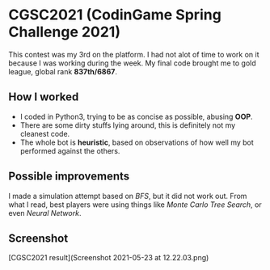 # CGSC2021 (CodinGame Spring Challenge 2021)

This contest was my 3rd on the platform. I had not alot of time to work on it because I was working during the week. My final code brought me to gold league, global rank **837th/6867**.

## How I worked

 - I coded in Python3, trying to be as concise as possible, abusing **OOP**.
 - There are some dirty stuffs lying around, this is definitely not my cleanest code.
 - The whole bot is **heuristic**, based on observations of how well my bot performed against the others.

## Possible improvements

I made a simulation attempt based on *BFS*, but it did not work out.
From what I read, best players were using things like *Monte Carlo Tree Search*, or even *Neural Network*.

## Screenshot

[CGSC2021 result](Screenshot 2021-05-23 at 12.22.03.png)
